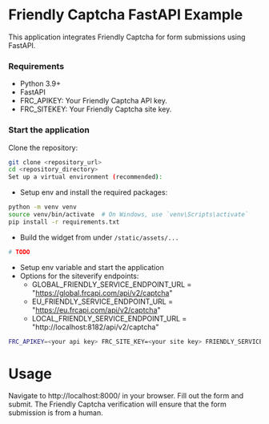 # Friendly Captcha FastAPI Example
This application integrates Friendly Captcha for form submissions using FastAPI.

### Requirements
- Python 3.9+
- FastAPI
- FRC_APIKEY: Your Friendly Captcha API key.
- FRC_SITEKEY: Your Friendly Captcha site key.

### Start the application

Clone the repository:
```bash 
git clone <repository_url>
cd <repository_directory>
Set up a virtual environment (recommended):
```
- Setup env and  install the required packages:
```bash 
python -m venv venv
source venv/bin/activate  # On Windows, use `venv\Scripts\activate`
pip install -r requirements.txt
```
- Build the widget from under `/static/assets/...`
```bash 
# TODO
```

- Setup env variable and start the application
- Options for the siteverify endpoints:
  - GLOBAL_FRIENDLY_SERVICE_ENDPOINT_URL = \
      "https://global.frcapi.com/api/v2/captcha"
  - EU_FRIENDLY_SERVICE_ENDPOINT_URL = \
      "https://eu.frcapi.com/api/v2/captcha"
  - LOCAL_FRIENDLY_SERVICE_ENDPOINT_URL = \
      "http://localhost:8182/api/v2/captcha"

```bash 
FRC_APIKEY=<your api key> FRC_SITE_KEY=<your site key> FRIENDLY_SERVICE_ENDPOINT=<your siteverify endpoint> uvicorn main:app --reload --port 8000
```

# Usage
Navigate to http://localhost:8000/ in your browser.
Fill out the form and submit. The Friendly Captcha verification will ensure that the form submission is from a human.